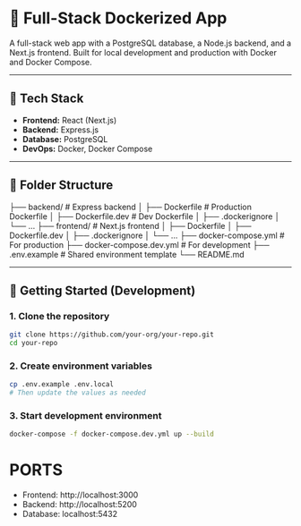 # 🐳 Full-Stack Dockerized App

A full-stack web app with a PostgreSQL database, a Node.js backend, and a Next.js frontend. Built for local development and production with Docker and Docker Compose.

---

## 🧱 Tech Stack

- **Frontend:** React (Next.js)
- **Backend:** Express.js
- **Database:** PostgreSQL
- **DevOps:** Docker, Docker Compose

---

## 📁 Folder Structure

├── backend/ # Express backend
│ ├── Dockerfile # Production Dockerfile
│ ├── Dockerfile.dev # Dev Dockerfile
│ ├── .dockerignore
│ └── ...
├── frontend/ # Next.js frontend
│ ├── Dockerfile
│ ├── Dockerfile.dev
│ ├── .dockerignore
│ └── ...
├── docker-compose.yml # For production
├── docker-compose.dev.yml # For development
├── .env.example # Shared environment template
└── README.md

---

## 🚀 Getting Started (Development)

### 1. Clone the repository

```bash
git clone https://github.com/your-org/your-repo.git
cd your-repo
```

### 2. Create environment variables

```bash
cp .env.example .env.local
# Then update the values as needed
```

### 3. Start development environment

```bash
docker-compose -f docker-compose.dev.yml up --build
```

# PORTS
- Frontend: http://localhost:3000
- Backend: http://localhost:5200
- Database: localhost:5432

